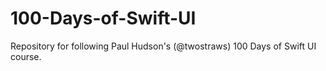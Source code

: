 # 100-Days-of-Swift-UI
Repository for following Paul Hudson's (@twostraws) 100 Days of Swift UI course.
